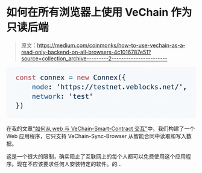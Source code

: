 # 如何在所有浏览器上使用 VeChain 作为只读后端

> 原文：<https://medium.com/coinmonks/how-to-use-vechain-as-a-read-only-backend-on-all-browsers-4c1016787e51?source=collection_archive---------2----------------------->

![](img/7cd0c169852a50e9d0df4e0ca001dff3.png)

在我的文章[“如何从 web 与 VeChain-Smart-Contract 交互”](https://ifavo.medium.com/how-to-interact-with-a-vechain-smart-contract-from-the-web-a61296aafa7d)中，我们构建了一个 Web 应用程序，它只支持 VeChain-Sync-Browser 从智能合同中读取和写入数据。

这是一个很大的限制，确实阻止了互联网上的每个人都可以免费使用这个应用程序。现在不应该要求任何人安装特定的软件。的…